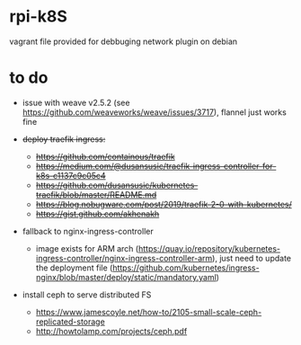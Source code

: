 # rpi-k8S

vagrant file provided for debbuging network plugin on debian

# to do  
- issue with weave v2.5.2 (see https://github.com/weaveworks/weave/issues/3717),
  flannel just works fine
  
- <s>deploy traefik ingress:</s>
  - <s>https://github.com/containous/traefik</s>
  - <s>https://medium.com/@dusansusic/traefik-ingress-controller-for-k8s-c1137c9c05c4</s>
  - <s>https://github.com/dusansusic/kubernetes-traefik/blob/master/README.md</s>
  - <s>https://blog.nobugware.com/post/2019/traefik-2-0-with-kubernetes/</s>
  - <s>https://gist.github.com/akhenakh</s>

- fallback to nginx-ingress-controller
  - image exists for ARM arch (https://quay.io/repository/kubernetes-ingress-controller/nginx-ingress-controller-arm), 
    just need to update the deployment file (https://github.com/kubernetes/ingress-nginx/blob/master/deploy/static/mandatory.yaml)

- install ceph to serve distributed FS
  - https://www.jamescoyle.net/how-to/2105-small-scale-ceph-replicated-storage
  - http://howtolamp.com/projects/ceph.pdf

  
